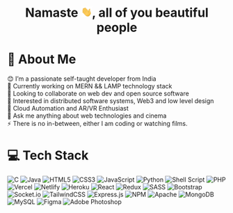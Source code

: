 <h1 align="center"> Namaste <img width="25px" src="./Assets/miraz-waveing.gif" alt="Hello Developers!">, all of you beautiful people</h1>
<h3 align="center">

</h3>

# 💫 About Me

😊 I’m a passionate self-taught developer from India <br>
🔭 Currently working on MERN && LAMP technology stack <br>
👯 Looking to collaborate on web dev and open source software <br>
👀 Interested in distributed software systems, Web3 and low level design <br>
:muscle: Cloud Automation and AR/VR Enthusiast <br>
💬 Ask me anything about web technologies and cinema <br>
⚡ There is no in-between, either I am coding or watching films. <br>

#

# 💻 Tech Stack

![C](https://img.shields.io/badge/c-%2300599C.svg?style=flat-square&logo=c&logoColor=white)
![Java](https://img.shields.io/badge/java-%23ED8B00.svg?style=flat-square&logo=java&logoColor=white)
![HTML5](https://img.shields.io/badge/html5-%23E34F26.svg?style=flat-square&logo=html5&logoColor=white)
![CSS3](https://img.shields.io/badge/css3-%231572B6.svg?style=flat-square&logo=css3&logoColor=white)
![JavaScript](https://img.shields.io/badge/javascript-%23323330.svg?style=flat-square&logo=javascript&logoColor=%23F7DF1E)
![Python](https://img.shields.io/badge/python-3670A0?style=flat-square&logo=python&logoColor=ffdd54)
![Shell Script](https://img.shields.io/badge/shell_script-%23121011.svg?style=flat-square&logo=gnu-bash&logoColor=white)
![PHP](https://img.shields.io/badge/php-%23777BB4.svg?style=flat-square&logo=php&logoColor=white)
![Vercel](https://img.shields.io/badge/vercel-%23000000.svg?style=flat-square&logo=vercel&logoColor=white)
![Netlify](https://img.shields.io/badge/netlify-%23000000.svg?style=flat-square&logo=netlify&logoColor=#00C7B7)
![Heroku](https://img.shields.io/badge/heroku-%23430098.svg?style=flat-square&logo=heroku&logoColor=white)
![React](https://img.shields.io/badge/react-%2320232a.svg?style=flat-square&logo=react&logoColor=%2361DAFB)
![Redux](https://img.shields.io/badge/redux-%23593d88.svg?style=flat-square&logo=redux&logoColor=white)
![SASS](https://img.shields.io/badge/SASS-hotpink.svg?style=flat-square&logo=SASS&logoColor=white)
![Bootstrap](https://img.shields.io/badge/bootstrap-%23563D7C.svg?style=flat-square&logo=bootstrap&logoColor=white)
![Socket.io](https://img.shields.io/badge/Socket.io-black?style=flat-square&logo=socket.io&badgeColor=010101)
![TailwindCSS](https://img.shields.io/badge/tailwindcss-%2338B2AC.svg?style=flat-square&logo=tailwind-css&logoColor=white)
![Express.js](https://img.shields.io/badge/express.js-%23404d59.svg?style=flat-square&logo=express&logoColor=%2361DAFB)
![NPM](https://img.shields.io/badge/NPM-%23000000.svg?style=flat-square&logo=npm&logoColor=white)
![Apache](https://img.shields.io/badge/apache-%23D42029.svg?style=flat-square&logo=apache&logoColor=white)
![MongoDB](https://img.shields.io/badge/MongoDB-%234ea94b.svg?style=flat-square&logo=mongodb&logoColor=white)
![MySQL](https://img.shields.io/badge/mysql-%2300f.svg?style=flat-square&logo=mysql&logoColor=white)
![Figma](https://img.shields.io/badge/figma-%23F24E1E.svg?style=flat-square&logo=figma&logoColor=white)
![Adobe Photoshop](https://img.shields.io/badge/adobephotoshop-%2331A8FF.svg?style=flat-square&logo=adobephotoshop&logoColor=white)

#
